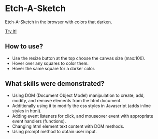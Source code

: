 # Etch-A-Sketch 
Etch-A-Sketch in the browser with colors that darken.

[Try It!](https://nirmalsubedi.github.io/odin-etch-a-sketch/)

## How to use?
- Use the resize button at the top choose the canvas size (max:100).
- Hover over any squares to color them.
- Hover the same square for a darker color.

## What skills were demonstrated? 
- Using DOM (Document Object Model) manipulation to create, add, modify, and remove elements from the html document.
- Additionally using it to modify the css styles in Javascript (adds inline styles in html).
- Adding event listeners for click, and mouseover event with appropriate event handlers (functions).
- Changing html element text content with DOM methods.
- Using prompt method to obtain user input.